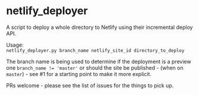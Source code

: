 # netlify_deployer
A script to deploy a whole directory to Netlify using their incremental deploy API.

Usage:  
`netlify_deployer.py branch_name netlify_site_id directory_to_deploy`

The branch name is being used to determine if the deployment is a preview one `branch_name != 'master'` or should the site be published - (when on `master`) - see #1 for a starting point to make it more explicit.

PRs welcome - please see the list of issues for the things to pick up.

